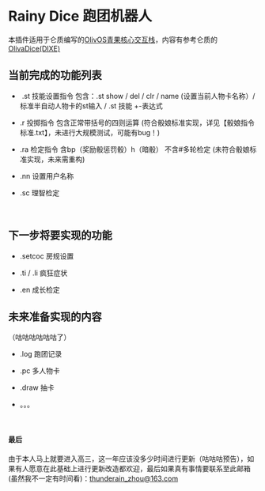 # Rainy Dice 跑团机器人

本插件适用于仑质编写的[OlivOS青果核心交互栈](https://github.com/OlivOS-Team/OlivOS)，内容有参考仑质的[OlivaDice(DIXE)](https://github.com/lunzhiPenxil/Dice)

## 当前完成的功能列表

-  .st 技能设置指令 包含：.st show / del / clr / name (设置当前人物卡名称）/  标准半自动人物卡的st输入 / .st 技能 +-表达式

- .r 投掷指令 包含正常带括号的四则运算    (符合骰娘标准实现，详见【骰娘指令标准.txt】，未进行大规模测试，可能有bug！)

- .ra 检定指令 含bp（奖励骰惩罚骰）h（暗骰） 不含#多轮检定     (未符合骰娘标准实现，未来需重构)

- .nn 设置用户名称

- .sc 理智检定

&nbsp;

## 下一步将要实现的功能

- .setcoc 房规设置

- .ti / .li 疯狂症状

- .en 成长检定

## 未来准备实现的内容

（咕咕咕咕咕咕了）

- .log 跑团记录

- .pc 多人物卡

- .draw 抽卡

- 。。。

&nbsp;

#### 最后

由于本人马上就要进入高三，这一年应该没多少时间进行更新（咕咕咕预告），如果有人愿意在此基础上进行更新改造都欢迎，最后如果真有事情要联系至此邮箱(虽然我不一定有时间看)：thunderain_zhou@163.com

